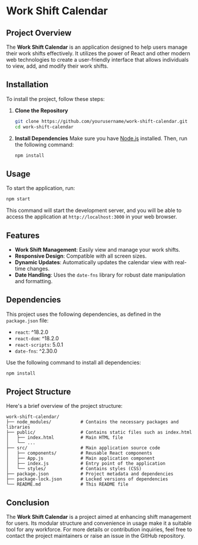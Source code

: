 # Work Shift Calendar

## Project Overview
The **Work Shift Calendar** is an application designed to help users manage their work shifts effectively. It utilizes the power of React and other modern web technologies to create a user-friendly interface that allows individuals to view, add, and modify their work shifts.

## Installation
To install the project, follow these steps:

1. **Clone the Repository**
    ```bash
    git clone https://github.com/yourusername/work-shift-calendar.git
    cd work-shift-calendar
    ```

2. **Install Dependencies**
   Make sure you have [Node.js](https://nodejs.org/) installed. Then, run the following command:
   ```bash
   npm install
   ```

## Usage
To start the application, run:
```bash
npm start
```
This command will start the development server, and you will be able to access the application at `http://localhost:3000` in your web browser.

## Features
- **Work Shift Management**: Easily view and manage your work shifts.
- **Responsive Design**: Compatible with all screen sizes.
- **Dynamic Updates**: Automatically updates the calendar view with real-time changes.
- **Date Handling**: Uses the `date-fns` library for robust date manipulation and formatting.

## Dependencies
This project uses the following dependencies, as defined in the `package.json` file:
- `react`: ^18.2.0
- `react-dom`: ^18.2.0
- `react-scripts`: 5.0.1
- `date-fns`: ^2.30.0

Use the following command to install all dependencies:
```bash
npm install
```

## Project Structure
Here's a brief overview of the project structure:

```
work-shift-calendar/
├── node_modules/           # Contains the necessary packages and libraries
├── public/                 # Contains static files such as index.html
│   ├── index.html          # Main HTML file
│   └── ...
├── src/                    # Main application source code
│   ├── components/         # Reusable React components
│   ├── App.js              # Main application component
│   ├── index.js            # Entry point of the application
│   └── styles/             # Contains styles (CSS)
├── package.json            # Project metadata and dependencies
├── package-lock.json       # Locked versions of dependencies
└── README.md               # This README file
```

## Conclusion
The **Work Shift Calendar** is a project aimed at enhancing shift management for users. Its modular structure and convenience in usage make it a suitable tool for any workforce. For more details or contribution inquiries, feel free to contact the project maintainers or raise an issue in the GitHub repository.
```
